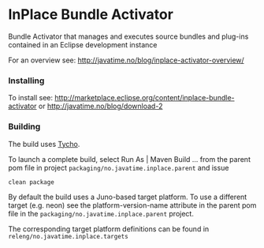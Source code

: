 # InPlace Bundle Activator
Bundle Activator that manages and executes source bundles and plug-ins contained in an Eclipse development instance

For an overview see: http://javatime.no/blog/inplace-activator-overview/

### Installing

To install see: http://marketplace.eclipse.org/content/inplace-bundle-activator 
or http://javatime.no/blog/download-2

### Building

The build uses [Tycho](http://www.eclipse.org/tycho/).
 
To launch a complete build, select Run As | Maven Build ... from the parent pom file in project `packaging/no.javatime.inplace.parent` and issue

```
clean package
```
By default the build uses a Juno-based target platform. To use a different target (e.g. neon) see the
platform-version-name attribute in the parent pom file in the `packaging/no.javatime.inplace.parent` project.

The corresponding target platform definitions can be found in `releng/no.javatime.inplace.targets`
